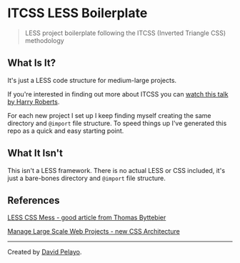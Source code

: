 # ITCSS LESS Boilerplate

> LESS project boilerplate following the ITCSS (Inverted Triangle CSS) methodology

## What Is It?

It's just a LESS code structure for medium-large projects.

If you're interested in finding out more about ITCSS you can [watch this talk by Harry Roberts](http://youtu.be/1OKZOV-iLj4).

For each new project I set up I keep finding myself creating the same directory and `@import` file structure. To speed things up I've generated this repo as a quick and easy starting point.

## What It Isn't

This isn't a LESS framework. There is no actual LESS or CSS included, it's just a bare-bones directory and `@import` file structure.

## References

[LESS CSS Mess - good article from Thomas Byttebier](http://thomasbyttebier.be/blog/less-css-mess)

[Manage Large Scale Web Projects - new CSS Architecture](http://www.creativebloq.com/web-design/manage-large-scale-web-projects-new-css-architecture-itcss-41514731)

---

Created by [David Pelayo](http://davidpelayo.com/).
